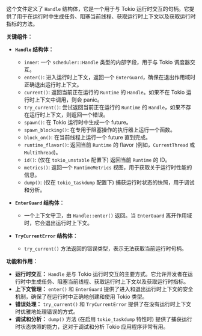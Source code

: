 这个文件定义了 `Handle` 结构体，它是一个用于与 Tokio 运行时交互的句柄。它提供了用于在运行时中生成任务、阻塞当前线程、获取运行时上下文以及获取运行时指标的方法。

**关键组件：**

*   **`Handle` 结构体：**
    *   `inner`:  一个 `scheduler::Handle` 类型的内部字段，用于与 Tokio 调度器交互。
    *   `enter()`:  进入运行时上下文，返回一个 `EnterGuard`，确保在退出作用域时正确退出运行时上下文。
    *   `current()`:  返回当前正在运行的 `Runtime` 的 `Handle`。如果不在 Tokio 运行时上下文中调用，则会 panic。
    *   `try_current()`:  尝试返回当前正在运行的 `Runtime` 的 `Handle`，如果不存在运行时上下文，则返回一个错误。
    *   `spawn()`:  在 Tokio 运行时中生成一个 future。
    *   `spawn_blocking()`:  在专用于阻塞操作的执行器上运行一个函数。
    *   `block_on()`:  在当前线程上运行一个 future 直到完成。
    *   `runtime_flavor()`:  返回当前 `Runtime` 的 flavor (例如，`CurrentThread` 或 `MultiThread`)。
    *   `id()`: (仅在 `tokio_unstable` 配置下) 返回当前 `Runtime` 的 ID。
    *   `metrics()`:  返回一个 `RuntimeMetrics` 视图，用于获取关于运行时性能的信息。
    *   `dump()`: (仅在 `tokio_taskdump` 配置下) 捕获运行时状态的快照，用于调试和分析。

*   **`EnterGuard` 结构体：**
    *   一个上下文守卫，由 `Handle::enter()` 返回。当 `EnterGuard` 离开作用域时，它会退出运行时上下文。

*   **`TryCurrentError` 结构体：**
    *   `try_current()` 方法返回的错误类型，表示无法获取当前运行时句柄。

**功能和作用：**

*   **运行时交互：** `Handle` 是与 Tokio 运行时交互的主要方式。它允许开发者在运行时中生成任务、阻塞当前线程、获取运行时上下文以及获取运行时指标。
*   **上下文管理：** `enter()` 和 `EnterGuard` 提供了进入和退出运行时上下文的安全机制，确保了在运行时中正确地创建和使用 Tokio 类型。
*   **错误处理：** `try_current()` 和 `TryCurrentError` 提供了在没有运行时上下文时优雅地处理错误的方式。
*   **调试和分析：** `dump()` 方法 (在启用 `tokio_taskdump` 特性时) 提供了捕获运行时状态快照的能力，这对于调试和分析 Tokio 应用程序非常有用。
